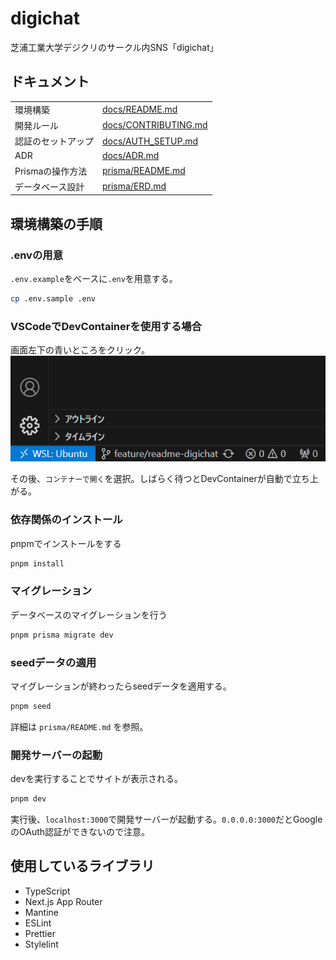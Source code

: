 # digichat

芝浦工業大学デジクリのサークル内SNS「digichat」

## ドキュメント

|                    |                                              |
| ------------------ | -------------------------------------------- |
| 環境構築           | [docs/README.md](docs/README.md)             |
| 開発ルール         | [docs/CONTRIBUTING.md](docs/CONTRIBUTING.md) |
| 認証のセットアップ | [docs/AUTH_SETUP.md](docs/AUTH_SETUP.md)     |
| ADR                | [docs/ADR.md](docs/ADR.md)                   |
| Prismaの操作方法   | [prisma/README.md](prisma/README.md)         |
| データベース設計   | [prisma/ERD.md](prisma/ERD.md)               |

## 環境構築の手順

### .envの用意

`.env.example`をベースに`.env`を用意する。

```bash
cp .env.sample .env
```

### VSCodeでDevContainerを使用する場合

画面左下の青いところをクリック。
![](docs/images/readme-1.png)

その後、`コンテナーで開く`を選択。しばらく待つとDevContainerが自動で立ち上がる。

### 依存関係のインストール

pnpmでインストールをする

```bash
pnpm install
```

### マイグレーション

データベースのマイグレーションを行う

```bash
pnpm prisma migrate dev
```

### seedデータの適用

マイグレーションが終わったらseedデータを適用する。

```bash
pnpm seed
```

詳細は `prisma/README.md` を参照。

### 開発サーバーの起動

devを実行することでサイトが表示される。

```bash
pnpm dev
```

実行後、`localhost:3000`で開発サーバーが起動する。`0.0.0.0:3000`だとGoogleのOAuth認証ができないので注意。

## 使用しているライブラリ

- TypeScript
- Next.js App Router
- Mantine
- ESLint
- Prettier
- Stylelint
